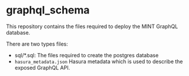 # graphql_schema

This repository contains the files required to deploy the MINT GraphQL database. 

There are two types files:

- sql/*.sql: The files required to create the postgres database
- `hasura_metadata.json` Hasura metadata which is used to describe the exposed GraphQL API.
